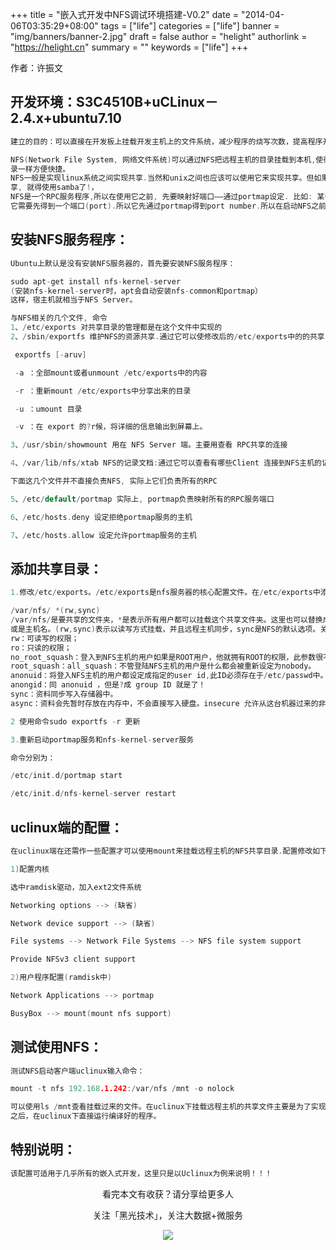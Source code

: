 +++
title = "嵌入式开发中NFS调试环境搭建-V0.2"
date = "2014-04-06T03:35:29+08:00"
tags = ["life"]
categories = ["life"]
banner = "img/banners/banner-2.jpg"
draft = false
author = "helight"
authorlink = "https://helight.cn"
summary = ""
keywords = ["life"]
+++

作者：许振文

## 开发环境：S3C4510B+uCLinux－2.4.x+ubuntu7.10
```c
建立的目的：可以直接在开发板上挂载开发主机上的文件系统，减少程序的烧写次数，提高程序开发速度。

NFS(Network File System, 网络文件系统)可以通过NFS把远程主机的目录挂载到本机,使得访问远程主机的目录就像访问本地目
录一样方便快捷。
NFS一般是实现linux系统之间实现共享.当然和unix之间也应该可以使用它来实现共享。但如果需要在linux和windows系统之间共
享, 就得使用samba了!，
NFS是一个RPC服务程序,所以在使用它之前, 先要映射好端口——通过portmap设定. 比如: 某个NFS client发起NFS服务请求时, 
它需要先得到一个端口(port).所以它先通过portmap得到port number.所以在启动NFS之前, 需要启动portmap服务！
```
<!--more-->
## 安装NFS服务程序：
```c
Ubuntu上默认是没有安装NFS服务器的，首先要安装NFS服务程序：

sudo apt-get install nfs-kernel-server
(安装nfs-kernel-server时，apt会自动安装nfs-common和portmap）
这样，宿主机就相当于NFS Server。

与NFS相关的几个文件, 命令
1、/etc/exports 对共享目录的管理都是在这个文件中实现的
2、/sbin/exportfs 维护NFS的资源共享.通过它可以使修改后的/etc/exports中的的共享目录生效关于这个命令的使用方法如下：

 exportfs [-aruv]

 -a ：全部mount或者unmount /etc/exports中的内容

 -r ：重新mount /etc/exports中分享出来的目录

 -u ：umount 目录

 -v ：在 export 的?r候，将详细的信息输出到屏幕上。

3、/usr/sbin/showmount 用在 NFS Server 端。主要用查看 RPC共享的连接

4、/var/lib/nfs/xtab NFS的记录文档:通过它可以查看有哪些Client 连接到NFS主机的记录.

下面这几个文件并不直接负责NFS, 实际上它们负责所有的RPC

5、/etc/default/portmap 实际上, portmap负责映射所有的RPC服务端口

6、/etc/hosts.deny 设定拒绝portmap服务的主机

7、/etc/hosts.allow 设定允许portmap服务的主机
```
## 添加共享目录：
```c
1.修改/etc/exports。/etc/exports是nfs服务器的核心配置文件。在/etc/exports中添加一个共享目录。

/var/nfs/ *(rw,sync)
/var/nfs/是要共享的文件夹，*是表示所有用户都可以挂载这个共享文件夹。这里也可以替换成ip地址，网段（192.168.1.0/24）
或是主机名。(rw,sync)表示以读写方式挂载，并且远程主机同步，sync是NFS的默认选项。关于括号内的参数还有以下几种：
rw：可读写的权限；
ro：只读的权限；
no_root_squash：登入到NFS主机的用户如果是ROOT用户，他就拥有ROOT的权限，此参数很不安全，建议不要使用。
root_squash：all_squash：不管登陆NFS主机的用户是什么都会被重新设定为nobody。
anonuid：将登入NFS主机的用户都设定成指定的user id,此ID必须存在于/etc/passwd中。
anongid：同 anonuid ，但是?成 group ID 就是了！
sync：资料同步写入存储器中。
async：资料会先暂时存放在内存中，不会直接写入硬盘。insecure 允许从这台机器过来的非授权访问。

2 使用命令sudo exportfs -r 更新

3.重新启动portmap服务和nfs-kernel-server服务

命令分别为：

/etc/init.d/portmap start

/etc/init.d/nfs-kernel-server restart
```
## uclinux端的配置：
```c
在uclinux端在还需作一些配置才可以使用mount来挂载远程主机的NFS共享目录.配置修改如下：

1)配置内核

选中ramdisk驱动，加入ext2文件系统

Networking options --> (缺省)

Network device support --> (缺省)

File systems --> Network File Systems --> NFS file system support

Provide NFSv3 client support

2)用户程序配置(ramdisk中)

Network Applications --> portmap

BusyBox --> mount(mount nfs support)
```
## 测试使用NFS：
```c
测试NFS启动客户端uclinux输入命令：

mount -t nfs 192.168.1.242:/var/nfs /mnt -o nolock

可以使用ls /mnt查看挂载过来的文件。在uclinux下挂载远程主机的共享文件主要是为了实现远程调试。在远程主机上进行交叉编译
之后，在uclinux下直接运行编译好的程序。
```
## 特别说明：
```c
该配置可适用于几乎所有的嵌入式开发，这里只是以Uclinux为例来说明！！！
```




<center>
看完本文有收获？请分享给更多人<br>

关注「黑光技术」，关注大数据+微服务<br>

![](/img/qrcode_helight_tech.jpg)
</center>
